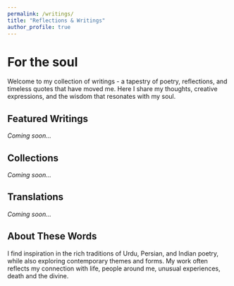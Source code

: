 ```yaml
---
permalink: /writings/
title: "Reflections & Writings"
author_profile: true
---
```


# For the soul

Welcome to my collection of writings - a tapestry of poetry, reflections, and timeless quotes that have moved me. Here I share my thoughts, creative expressions, and the wisdom that resonates with my soul.

## Featured Writings

_Coming soon..._

## Collections

_Coming soon..._

## Translations

_Coming soon..._

## About These Words

I find inspiration in the rich traditions of Urdu, Persian, and Indian poetry, while also exploring contemporary themes and forms. My work often reflects my connection with life, people around me, unusual experiences, death and the divine.
